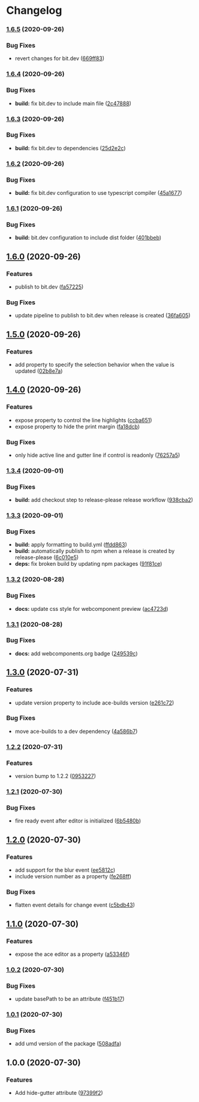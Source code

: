# Changelog

### [1.6.5](https://www.github.com/socsieng/ace-custom-element/compare/v1.6.4...v1.6.5) (2020-09-26)


### Bug Fixes

* revert changes for bit.dev ([669ff83](https://www.github.com/socsieng/ace-custom-element/commit/669ff839497e15309928b30402d927663a8e9718))

### [1.6.4](https://www.github.com/socsieng/ace-custom-element/compare/v1.6.3...v1.6.4) (2020-09-26)


### Bug Fixes

* **build:** fix bit.dev to include main file ([2c47888](https://www.github.com/socsieng/ace-custom-element/commit/2c47888f39e26191dc65ab360aebb8e715914b49))

### [1.6.3](https://www.github.com/socsieng/ace-custom-element/compare/v1.6.2...v1.6.3) (2020-09-26)


### Bug Fixes

* **build:** fix bit.dev to dependencies ([25d2e2c](https://www.github.com/socsieng/ace-custom-element/commit/25d2e2c212b5cfb77924619fcbfab81ec3ffbbb5))

### [1.6.2](https://www.github.com/socsieng/ace-custom-element/compare/v1.6.1...v1.6.2) (2020-09-26)


### Bug Fixes

* **build:** fix bit.dev configuration to use typescript compiler ([45a1677](https://www.github.com/socsieng/ace-custom-element/commit/45a16779e0e3cd41384975c44558ad5d791e182a))

### [1.6.1](https://www.github.com/socsieng/ace-custom-element/compare/v1.6.0...v1.6.1) (2020-09-26)


### Bug Fixes

* **build:** bit.dev configuration to include dist folder ([401bbeb](https://www.github.com/socsieng/ace-custom-element/commit/401bbeb728f9144ff297613b0edda190d23f92a0))

## [1.6.0](https://www.github.com/socsieng/ace-custom-element/compare/v1.5.0...v1.6.0) (2020-09-26)


### Features

* publish to bit.dev ([fa57225](https://www.github.com/socsieng/ace-custom-element/commit/fa572259c9ad126970de2b4edbf1da3b09aabd81))


### Bug Fixes

* update pipeline to publish to bit.dev when release is created ([36fa605](https://www.github.com/socsieng/ace-custom-element/commit/36fa605a637c9471d6728dd4f20a997fcc21d48f))

## [1.5.0](https://www.github.com/socsieng/ace-custom-element/compare/v1.4.0...v1.5.0) (2020-09-26)


### Features

* add property to specify the selection behavior when the value is updated ([02b8e7a](https://www.github.com/socsieng/ace-custom-element/commit/02b8e7a70cab13391b6fef0f4cb875e161be4a0a))

## [1.4.0](https://www.github.com/socsieng/ace-custom-element/compare/v1.3.4...v1.4.0) (2020-09-26)


### Features

* expose property to control the line highlights ([ccba651](https://www.github.com/socsieng/ace-custom-element/commit/ccba6517417698a3c36456f45a6402d59543d848))
* expose property to hide the print margin ([fa18dcb](https://www.github.com/socsieng/ace-custom-element/commit/fa18dcb227c79660a582645f3591a040f2f8f366))


### Bug Fixes

* only hide active line and gutter line if control is readonly ([76257a5](https://www.github.com/socsieng/ace-custom-element/commit/76257a503f0d1a82420ac53a0b64714d869741cd))

### [1.3.4](https://www.github.com/socsieng/ace-custom-element/compare/v1.3.3...v1.3.4) (2020-09-01)


### Bug Fixes

* **build:** add checkout step to release-please release workflow ([938cba2](https://www.github.com/socsieng/ace-custom-element/commit/938cba22474a5803a3f6f0c9c1ec946928057b50))

### [1.3.3](https://www.github.com/socsieng/ace-custom-element/compare/v1.3.2...v1.3.3) (2020-09-01)


### Bug Fixes

* **build:** apply formatting to build.yml ([ffdd863](https://www.github.com/socsieng/ace-custom-element/commit/ffdd863d4d5af279228e20089d2f35502e4dc290))
* **build:** automatically publish to npm when a release is created by release-please ([6c010e5](https://www.github.com/socsieng/ace-custom-element/commit/6c010e536dff98ea10a6492616ad880a3c015ff3))
* **deps:** fix broken build by updating npm packages ([91f81ce](https://www.github.com/socsieng/ace-custom-element/commit/91f81ce9d435744a3462d1680a0b28e7898a3170))

### [1.3.2](https://www.github.com/socsieng/ace-custom-element/compare/v1.3.1...v1.3.2) (2020-08-28)


### Bug Fixes

* **docs:** update css style for webcomponent preview ([ac4723d](https://www.github.com/socsieng/ace-custom-element/commit/ac4723dda162f90405f8c8fc17586aa7e0605f52))

### [1.3.1](https://www.github.com/socsieng/ace-custom-element/compare/v1.3.0...v1.3.1) (2020-08-28)


### Bug Fixes

* **docs:** add webcomponents.org badge ([249539c](https://www.github.com/socsieng/ace-custom-element/commit/249539c35fb19aa2f7dbf640338781b67e5adb66))

## [1.3.0](https://www.github.com/socsieng/ace-custom-element/compare/v1.2.2...v1.3.0) (2020-07-31)


### Features

* update version property to include ace-builds version ([e261c72](https://www.github.com/socsieng/ace-custom-element/commit/e261c7299680142eda30e4a8568e78f8ab1085b9))


### Bug Fixes

* move ace-builds to a dev dependency ([4a586b7](https://www.github.com/socsieng/ace-custom-element/commit/4a586b7083ec4a2095936ac31cb9a4b4e34d8439))

### [1.2.2](https://www.github.com/socsieng/ace-custom-element/compare/v1.2.1...v1.2.2) (2020-07-31)


### Features

* version bump to 1.2.2 ([0953227](https://www.github.com/socsieng/ace-custom-element/commit/09532278e4305970b99b92de01bfd8ea4c8bca25))

### [1.2.1](https://www.github.com/socsieng/ace-custom-element/compare/v1.2.0...v1.2.1) (2020-07-30)


### Bug Fixes

* fire ready event after editor is initialized ([6b5480b](https://www.github.com/socsieng/ace-custom-element/commit/6b5480bd84dae139bc22fe67b32d038309ac0def))

## [1.2.0](https://www.github.com/socsieng/ace-custom-element/compare/v1.1.0...v1.2.0) (2020-07-30)


### Features

* add support for the blur event ([ee5812c](https://www.github.com/socsieng/ace-custom-element/commit/ee5812ceae444f160ac5488718f134aa598647ee))
* include version number as a property ([fe268ff](https://www.github.com/socsieng/ace-custom-element/commit/fe268ffe6bd9fc9fa9d61a5db5191e843bb78656))


### Bug Fixes

* flatten event details for change event ([c5bdb43](https://www.github.com/socsieng/ace-custom-element/commit/c5bdb43e9600079ab6f9d015408001168c2f1921))

## [1.1.0](https://www.github.com/socsieng/ace-custom-element/compare/v1.0.2...v1.1.0) (2020-07-30)


### Features

* expose the ace editor as a property ([a53346f](https://www.github.com/socsieng/ace-custom-element/commit/a53346ff3e07d10851d5e93ae0ec47cd59ffd12d))

### [1.0.2](https://www.github.com/socsieng/ace-custom-element/compare/v1.0.1...v1.0.2) (2020-07-30)


### Bug Fixes

* update basePath to be an attribute ([f451b17](https://www.github.com/socsieng/ace-custom-element/commit/f451b175749beb6443c4cbf74694547d1e7f6936))

### [1.0.1](https://www.github.com/socsieng/ace-custom-element/compare/v1.0.0...v1.0.1) (2020-07-30)


### Bug Fixes

* add umd version of the package ([508adfa](https://www.github.com/socsieng/ace-custom-element/commit/508adfa81219bcfa31027f927e313dd80a6f1a90))

## 1.0.0 (2020-07-30)


### Features

* Add hide-gutter attribute ([97399f2](https://www.github.com/socsieng/ace-custom-element/commit/97399f27e90279cc7e5ff6514387233cdbd1b8f4))
